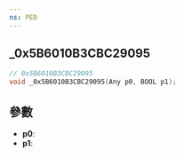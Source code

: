 ```yaml
---
ns: PED
---
```

## _0x5B6010B3CBC29095

```c
// 0x5B6010B3CBC29095
void _0x5B6010B3CBC29095(Any p0, BOOL p1);
```


## 參數
* **p0**: 
* **p1**: 

